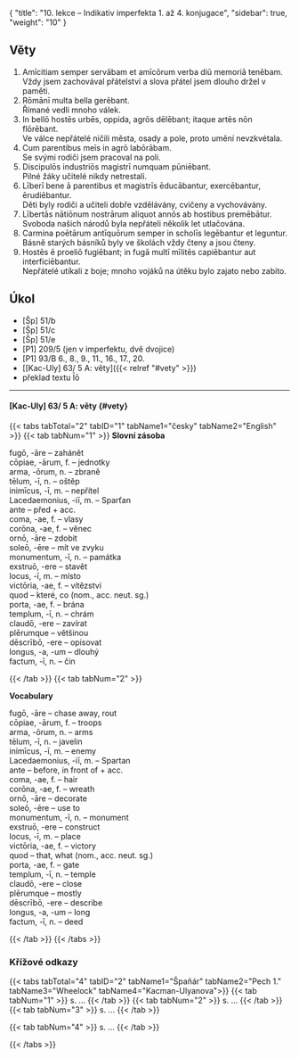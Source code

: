 {
    "title": "10. lekce – Indikativ imperfekta 1. až 4. konjugace",
    "sidebar": true,
    "weight": "10"
}

## Věty

 

1. Amīcitiam semper servābam et amīcōrum verba diū memoriā tenēbam.  
   Vždy jsem zachovával přátelství a slova přátel jsem dlouho držel v paměti. 
2. Rōmānī multa bella gerēbant.   
   Římané vedli mnoho válek. 
3. In bellō hostēs urbēs, oppida, agrōs dēlēbant; itaque artēs nōn flōrēbant.   
   Ve válce nepřátelé ničili města, osady a pole, proto umění nevzkvétala.  
4. Cum parentibus meīs in agrō labōrābam.  
   Se svými rodiči jsem pracoval na poli.  
5. Discipulōs industriōs magistrī numquam pūniēbant.   
   Pilné žáky učitelé nikdy netrestali.   
6. Līberī bene ā parentibus et magistrīs ēducābantur, exercēbantur, ērudiēbantur.   
   Děti byly rodiči a učiteli dobře vzdělávány, cvičeny a vychovávány. 
7. Lībertās nātiōnum nostrārum aliquot annōs ab hostibus premēbātur.  
   Svoboda našich národů byla nepřáteli několik let utlačována.   
8. Carmina poētārum antīquōrum semper in scholīs legēbantur et leguntur.   
   Básně starých básníků byly ve školách vždy čteny a jsou čteny.   
9. Hostēs ē proeliō fugiēbant; in fugā multī mīlitēs capiēbantur aut interficiēbantur.  
   Nepřátelé utíkali z boje; mnoho vojáků na útěku bylo zajato nebo zabito.

 

 

## Úkol

- [Šp] 51/b
- [Šp] 51/c
- [Šp] 51/e
- [P1] 209/5 (jen v imperfektu, dvě dvojice)
- [P1] 93/B 6., 8., 9., 11., 16., 17., 20.
- [[Kac-Uly] 63/ 5 A: věty]({{< relref "#vety" >}})
- překlad textu Īō

---



#### [Kac-Uly] 63/ 5 A: věty {#vety}

{{< tabs tabTotal="2" tabID="1" tabName1="česky" tabName2="English" >}}
{{< tab tabNum="1" >}}
**Slovní zásoba**

fugō, -āre – zahánět  
cōpiae, -ārum, f. – jednotky   
arma, -ōrum, n. – zbraně  
tēlum, -ī, n. – oštěp  
inimīcus, -ī, m. – nepřítel  
Lacedaemonius, -iī, m. – Sparťan     
ante – před + acc.   
coma, -ae, f. – vlasy   
corōna, -ae, f. – věnec   
ornō, -āre – zdobit  
soleō, -ēre – mít ve zvyku     
monumentum, -ī, n. – památka  
exstruō, -ere – stavět     
locus, -ī, m. – místo    
victōria, -ae, f. – vítězství   
quod – které, co (nom., acc. neut. sg.)   
porta, -ae, f. – brána  
templum, -ī, n. – chrám    
claudō, -ere – zavírat    
plērumque – většinou    
dēscrībō, -ere – opisovat   
longus, -a, -um – dlouhý   
factum, -ī, n. – čin

{{< /tab >}}
{{< tab tabNum="2" >}}

**Vocabulary**

fugō, -āre – chase away, rout   
cōpiae, -ārum, f. – troops   
arma, -ōrum, n. – arms  
 tēlum, -ī, n. – javelin  
 inimīcus, -ī, m. – enemy  
Lacedaemonius, -iī, m. – Spartan   
ante – before, in front of + acc.   
coma, -ae, f. – hair   
corōna, -ae, f. – wreath   
ornō, -āre – decorate   
soleō, -ēre – use to   
monumentum, -ī, n. – monument   
exstruō, -ere – construct   
locus, -ī, m. – place   
victōria, -ae, f. – victory   
quod – that, what (nom., acc. neut. sg.)   
porta, -ae, f. – gate   
templum, -ī, n. – temple   
claudō, -ere – close   
plērumque – mostly   
dēscrībō, -ere – describe  
longus, -a, -um – long   
factum, -ī, n. – deed

{{< /tab >}}
{{< /tabs >}}

### Křížové odkazy  

{{< tabs tabTotal="4" tabID="2" tabName1="Špaňár" tabName2="Pech 1." tabName3="Wheelock" tabName4="Kacman-Ulyanova">}}
{{< tab tabNum="1" >}}
s. ...
{{< /tab >}}
{{< tab tabNum="2" >}}
s. ...
{{< /tab >}}
{{< tab tabNum="3" >}}
s. ...
{{< /tab >}}

{{< tab tabNum="4" >}}
s. ...
{{< /tab >}}

{{< /tabs >}}





